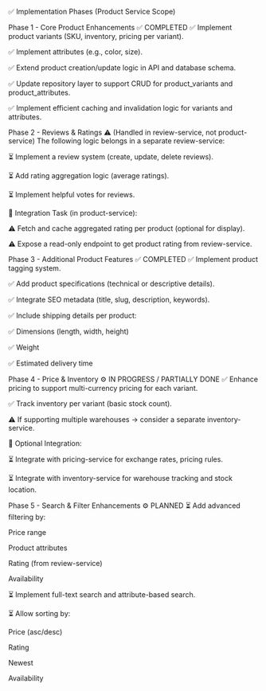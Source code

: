 ✅ Implementation Phases (Product Service Scope)

Phase 1 - Core Product Enhancements ✅ COMPLETED
✅ Implement product variants (SKU, inventory, pricing per variant).

✅ Implement attributes (e.g., color, size).

✅ Extend product creation/update logic in API and database schema.

✅ Update repository layer to support CRUD for product_variants and product_attributes.

✅ Implement efficient caching and invalidation logic for variants and attributes.

Phase 2 - Reviews & Ratings ⚠️ (Handled in review-service, not product-service)
The following logic belongs in a separate review-service:

⏳ Implement a review system (create, update, delete reviews).

⏳ Add rating aggregation logic (average ratings).

⏳ Implement helpful votes for reviews.

🔁 Integration Task (in product-service):

⚠️ Fetch and cache aggregated rating per product (optional for display).

⚠️ Expose a read-only endpoint to get product rating from review-service.

Phase 3 - Additional Product Features ✅ COMPLETED
✅ Implement product tagging system.

✅ Add product specifications (technical or descriptive details).

✅ Integrate SEO metadata (title, slug, description, keywords).

✅ Include shipping details per product:

✅ Dimensions (length, width, height)

✅ Weight

✅ Estimated delivery time

Phase 4 - Price & Inventory ⚙️ IN PROGRESS / PARTIALLY DONE
✅ Enhance pricing to support multi-currency pricing for each variant.

✅ Track inventory per variant (basic stock count).

⚠️ If supporting multiple warehouses → consider a separate inventory-service.

🔁 Optional Integration:

⏳ Integrate with pricing-service for exchange rates, pricing rules.

⏳ Integrate with inventory-service for warehouse tracking and stock location.

Phase 5 - Search & Filter Enhancements ⚙️ PLANNED
⏳ Add advanced filtering by:

Price range

Product attributes

Rating (from review-service)

Availability

⏳ Implement full-text search and attribute-based search.

⏳ Allow sorting by:

Price (asc/desc)

Rating

Newest

Availability

